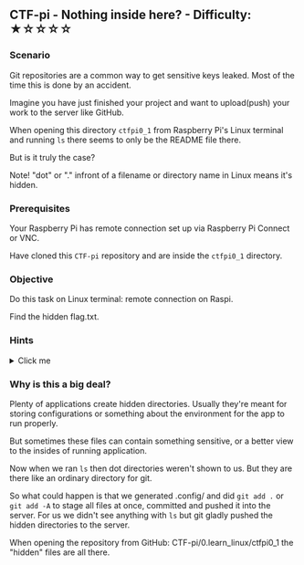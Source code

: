 ## CTF-pi - Nothing inside here? - Difficulty: ★☆☆☆☆

### Scenario

Git repositories are a common way to get sensitive keys leaked. Most of the time this is done by an accident.

Imagine you have just finished your project and want to upload(push) your work to the server like GitHub.

When opening this directory `ctfpi0_1` from Raspberry Pi's Linux terminal and running `ls` there seems to only be the README file there.

But is it truly the case?

Note! "dot" or "." infront of a filename or directory name in Linux means it's hidden.

### Prerequisites

Your Raspberry Pi has remote connection set up via Raspberry Pi Connect or VNC.

Have cloned this `CTF-pi` repository and are inside the `ctfpi0_1` directory.

### Objective

Do this task on Linux terminal: remote connection on Raspi.

Find the hidden flag.txt.

### Hints

<details>
<summary>Click me</summary>

`ls -la` `cd` `cat`. `-a` flag will list all the files, even hidden.
</details>

### Why is this a big deal?

Plenty of applications create hidden directories. Usually they're meant for storing configurations or something about the environment for the app to run properly.

But sometimes these files can contain something sensitive, or a better view to the insides of running application.

Now when we ran `ls` then dot directories weren't shown to us. But they are there like an ordinary directory for git.

So what could happen is that we generated .config/ and did `git add .` or `git add -A` to stage all files at once, committed and pushed it into the server. For us we didn't see anything with `ls` but git gladly pushed the hidden directories to the server.

When opening the repository from GitHub: CTF-pi/0.learn_linux/ctfpi0_1 the "hidden" files are all there.
